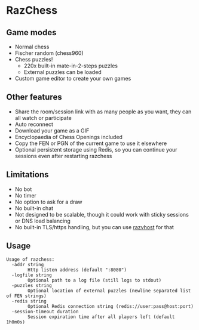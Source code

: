 # RazChess

## Game modes
* Normal chess
* Fischer random (chess960)
* Chess puzzles!
  * 220x built-in mate-in-2-steps puzzles
  * External puzzles can be loaded
* Custom game editor to create your own games

## Other features
* Share the room/session link with as many people as you want, they can all watch or participate
* Auto reconnect
* Download your game as a GIF
* Encyclopaedia of Chess Openings included
* Copy the FEN or PGN of the current game to use it elsewhere
* Optional persistent storage using Redis, so you can continue your sessions even after restarting razchess

## Limitations
* No bot
* No timer
* No option to ask for a draw
* No built-in chat
* Not designed to be scalable, though it could work with sticky sessions or DNS load balancing
* No built-in TLS/https handling, but you can use [razvhost](https://github.com/razzie/razvhost) for that

## Usage
```
Usage of razchess:
  -addr string
        Http listen address (default ":8080")
  -logfile string
        Optional path to a log file (still logs to stdout)
  -puzzles string
        Optional location of external puzzles (newline separated list of FEN strings)
  -redis string
        Optional Redis connection string (redis://user:pass@host:port)
  -session-timeout duration
        Session expiration time after all players left (default 1h0m0s)
```

